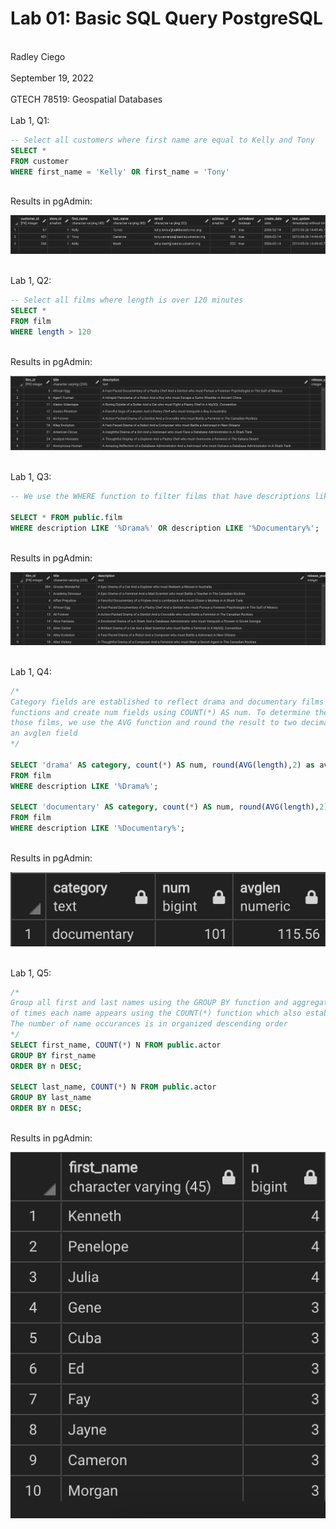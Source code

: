 # Lab 01: Basic SQL Query PostgreSQL
<br> Radley Ciego <br>
<br> September 19, 2022 <br>
<br> GTECH 78519: Geospatial Databases <br>
<br> Lab 1, Q1: <br>

```sql
-- Select all customers where first name are equal to Kelly and Tony
SELECT *
FROM customer
WHERE first_name = 'Kelly' OR first_name = 'Tony'
```

<br> Results in pgAdmin: <br>

![Lab 1, Q1 Results:](/img/l1q1.png)

<br> Lab 1, Q2: <br>

```sql
-- Select all films where length is over 120 minutes
SELECT *
FROM film
WHERE length > 120 
```
<br> Results in pgAdmin: <br>

![Lab 1, Q2 Results:](/img/l1q2.png)

<br> Lab 1, Q3: <br>

```sql
-- We use the WHERE function to filter films that have descriptions like drama or documentary

SELECT * FROM public.film
WHERE description LIKE '%Drama%' OR description LIKE '%Documentary%';
```

<br> Results in pgAdmin: <br>

![Lab 1, Q3 Results:](/img/l1q3.png)

<br> Lab 1, Q4: <br> 

```sql
/* 
Category fields are established to reflect drama and documentary films using the SELECT... AS category 
functions and create num fields using COUNT(*) AS num. To determine the average length of
those films, we use the AVG function and round the result to two decimals using ,2 to create
an avglen field
*/

SELECT 'drama' AS category, count(*) AS num, round(AVG(length),2) as avglen
FROM film
WHERE description LIKE '%Drama%';

SELECT 'documentary' AS category, count(*) AS num, round(AVG(length),2) as avglen
FROM film
WHERE description LIKE '%Documentary%';
```

<br> Results in pgAdmin: <br>

![Lab 1, Q4](/img/l1q4.png)

<br> Lab 1, Q5: <br>

```sql
/*
Group all first and last names using the GROUP BY function and aggregate the total number 
of times each name appears using the COUNT(*) function which also establishes a field 'n'.
The number of name occurances is in organized descending order
*/
SELECT first_name, COUNT(*) N FROM public.actor
GROUP BY first_name
ORDER BY n DESC;

SELECT last_name, COUNT(*) N FROM public.actor
GROUP BY last_name
ORDER BY n DESC;
```

<br> Results in pgAdmin: <br>

![Lab 1, Q5](/img/l1q5.png)